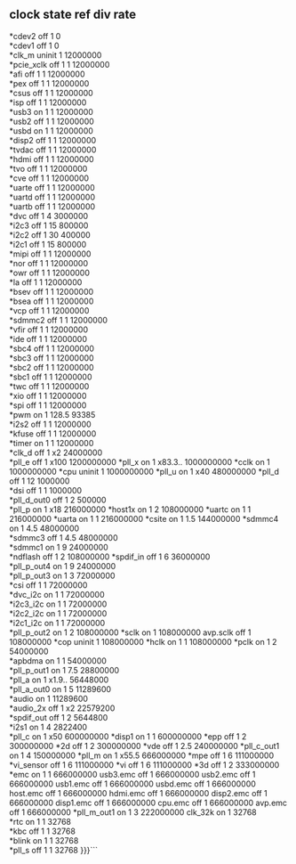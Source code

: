 
   clock                          state  ref div      rate
--------------------------------------------------------------
  *cdev2                          off    1            0         
  *cdev1                          off    1            0         
  *clk_m                          uninit 1            12000000  
     *pcie_xclk                   off    1   1        12000000  
     *afi                         off    1   1        12000000  
     *pex                         off    1   1        12000000  
     *csus                        off    1   1        12000000  
     *isp                         off    1   1        12000000  
     *usb3                        on     1   1        12000000  
     *usb2                        off    1   1        12000000  
     *usbd                        on     1   1        12000000  
     *disp2                       off    1   1        12000000  
     *tvdac                       off    1   1        12000000  
     *hdmi                        off    1   1        12000000  
     *tvo                         off    1   1        12000000  
     *cve                         off    1   1        12000000  
     *uarte                       off    1   1        12000000  
     *uartd                       off    1   1        12000000  
     *uartb                       off    1   1        12000000  
     *dvc                         off    1   4        3000000   
     *i2c3                        off    1   15       800000    
     *i2c2                        off    1   30       400000    
     *i2c1                        off    1   15       800000    
     *mipi                        off    1   1        12000000  
     *nor                         off    1   1        12000000  
     *owr                         off    1   1        12000000  
     *la                          off    1   1        12000000  
     *bsev                        off    1   1        12000000  
     *bsea                        off    1   1        12000000  
     *vcp                         off    1   1        12000000  
     *sdmmc2                      off    1   1        12000000  
     *vfir                        off    1   1        12000000  
     *ide                         off    1   1        12000000  
     *sbc4                        off    1   1        12000000  
     *sbc3                        off    1   1        12000000  
     *sbc2                        off    1   1        12000000  
     *sbc1                        off    1   1        12000000  
     *twc                         off    1   1        12000000  
     *xio                         off    1   1        12000000  
     *spi                         off    1   1        12000000  
     *pwm                         on     1   128.5    93385     
     *i2s2                        off    1   1        12000000  
     *kfuse                       off    1   1        12000000  
     *timer                       on     1   1        12000000  
     *clk_d                       off    1   x2       24000000  
     *pll_e                       off    1   x100     1200000000
     *pll_x                       on     1   x83.3..  1000000000
        *cclk                     on     1            1000000000
           *cpu                   uninit 1            1000000000
     *pll_u                       on     1   x40      480000000 
     *pll_d                       off    1   12       1000000   
        *dsi                      off    1   1        1000000   
        *pll_d_out0               off    1   2        500000    
     *pll_p                       on     1   x18      216000000 
        *host1x                   on     1   2        108000000 
        *uartc                    on     1   1        216000000 
        *uarta                    on     1   1        216000000 
        *csite                    on     1   1.5      144000000 
        *sdmmc4                   on     1   4.5      48000000  
        *sdmmc3                   off    1   4.5      48000000  
        *sdmmc1                   on     1   9        24000000  
        *ndflash                  off    1   2        108000000 
        *spdif_in                 off    1   6        36000000  
        *pll_p_out4               on     1   9        24000000  
        *pll_p_out3               on     1   3        72000000  
           *csi                   off    1   1        72000000  
           *dvc_i2c               on     1   1        72000000  
           *i2c3_i2c              on     1   1        72000000  
           *i2c2_i2c              on     1   1        72000000  
           *i2c1_i2c              on     1   1        72000000  
        *pll_p_out2               on     1   2        108000000 
           *sclk                  on     1            108000000 
               avp.sclk           off    1            108000000 
              *cop                uninit 1            108000000 
              *hclk               on     1   1        108000000 
                 *pclk            on     1   2        54000000  
                    *apbdma       on     1   1        54000000  
        *pll_p_out1               on     1   7.5      28800000  
           *pll_a                 on     1   x1.9..   56448000  
              *pll_a_out0         on     1   5        11289600  
                 *audio           on     1            11289600  
                    *audio_2x     off    1   x2       22579200  
                 *spdif_out       off    1   2        5644800   
                 *i2s1            on     1   4        2822400   
     *pll_c                       on     1   x50      600000000 
        *disp1                    on     1   1        600000000 
        *epp                      off    1   2        300000000 
        *2d                       off    1   2        300000000 
        *vde                      off    1   2.5      240000000 
        *pll_c_out1               on     1   4        150000000 
     *pll_m                       on     1   x55.5    666000000 
        *mpe                      off    1   6        111000000 
        *vi_sensor                off    1   6        111000000 
        *vi                       off    1   6        111000000 
        *3d                       off    1   2        333000000 
        *emc                      on     1   1        666000000 
            usb3.emc              off    1            666000000 
            usb2.emc              off    1            666000000 
            usb1.emc              off    1            666000000 
            usbd.emc              off    1            666000000 
            host.emc              off    1            666000000 
            hdmi.emc              off    1            666000000 
            disp2.emc             off    1            666000000 
            disp1.emc             off    1            666000000 
            cpu.emc               off    1            666000000 
            avp.emc               off    1            666000000 
        *pll_m_out1               on     1   3        222000000 
   clk_32k                        on     1            32768     
     *rtc                         on     1   1        32768     
     *kbc                         off    1   1        32768     
     *blink                       on     1   1        32768     
     *pll_s                       off    1   1        32768  }}}```
